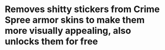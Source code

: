 # Removes shitty stickers from Crime Spree armor skins to make them more visually appealing, also unlocks them for free